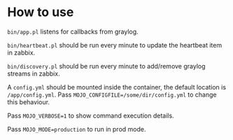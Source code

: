 # How to use

`bin/app.pl` listens for callbacks from graylog.

`bin/heartbeat.pl` should be run every minute to update the heartbeat item in zabbix.

`bin/discovery.pl` should be run every minute to add/remove graylog streams in zabbix.

A `config.yml` should be mounted inside the container, the default location is `/app/config.yml`. Pass `MOJO_CONFIGFILE=/some/dir/config.yml` to change this behaviour.

Pass `MOJO_VERBOSE=1` to show command execution details.

Pass `MOJO_MODE=production` to run in prod mode.
